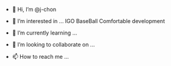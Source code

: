 - 👋 Hi, I’m @j-chon

- 👀 I’m interested in ...
IGO
BaseBall
Comfortable development

- 🌱 I’m currently learning ...


- 💞️ I’m looking to collaborate on ...


- 📫 How to reach me ...

<!---
j-chon/j-chon is a ✨ special ✨ repository because its `README.md` (this file) appears on your GitHub profile.
You can click the Preview link to take a look at your changes.
--->
